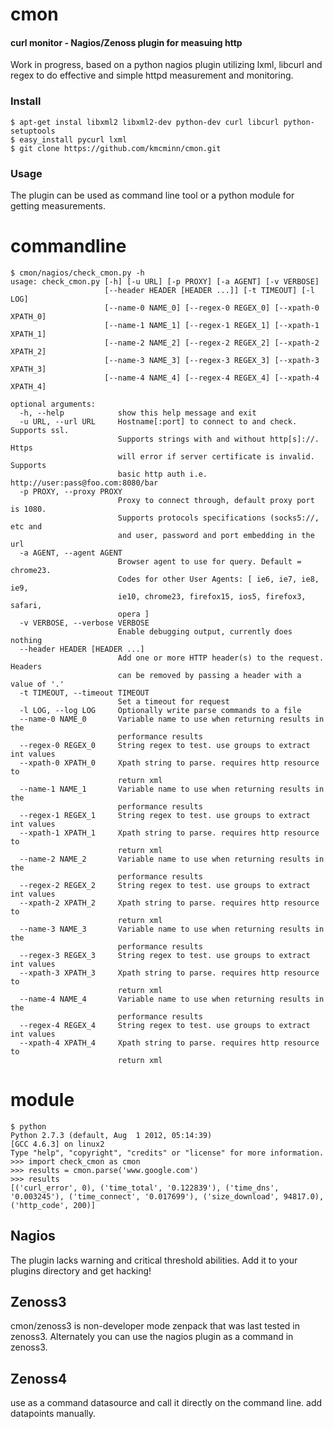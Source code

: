cmon
========

#### curl monitor - Nagios/Zenoss plugin for measuing http ####
Work in progress, based on a python nagios plugin utilizing lxml, libcurl and regex to do effective and simple httpd measurement and monitoring.

### Install ###
```
$ apt-get instal libxml2 libxml2-dev python-dev curl libcurl python-setuptools
$ easy_install pycurl lxml
$ git clone https://github.com/kmcminn/cmon.git
```
### Usage ###
The plugin can be used as command line tool or a python module for getting measurements.

# commandline #
```
$ cmon/nagios/check_cmon.py -h
usage: check_cmon.py [-h] [-u URL] [-p PROXY] [-a AGENT] [-v VERBOSE]
                     [--header HEADER [HEADER ...]] [-t TIMEOUT] [-l LOG]
                     [--name-0 NAME_0] [--regex-0 REGEX_0] [--xpath-0 XPATH_0]
                     [--name-1 NAME_1] [--regex-1 REGEX_1] [--xpath-1 XPATH_1]
                     [--name-2 NAME_2] [--regex-2 REGEX_2] [--xpath-2 XPATH_2]
                     [--name-3 NAME_3] [--regex-3 REGEX_3] [--xpath-3 XPATH_3]
                     [--name-4 NAME_4] [--regex-4 REGEX_4] [--xpath-4 XPATH_4]

optional arguments:
  -h, --help            show this help message and exit
  -u URL, --url URL     Hostname[:port] to connect to and check. Supports ssl.
                        Supports strings with and without http[s]://. Https
                        will error if server certificate is invalid. Supports
                        basic http auth i.e. http://user:pass@foo.com:8080/bar
  -p PROXY, --proxy PROXY
                        Proxy to connect through, default proxy port is 1080.
                        Supports protocols specifications (socks5://, etc and
                        and user, password and port embedding in the url
  -a AGENT, --agent AGENT
                        Browser agent to use for query. Default = chrome23.
                        Codes for other User Agents: [ ie6, ie7, ie8, ie9,
                        ie10, chrome23, firefox15, ios5, firefox3, safari,
                        opera ]
  -v VERBOSE, --verbose VERBOSE
                        Enable debugging output, currently does nothing
  --header HEADER [HEADER ...]
                        Add one or more HTTP header(s) to the request. Headers
                        can be removed by passing a header with a value of '.'
  -t TIMEOUT, --timeout TIMEOUT
                        Set a timeout for request
  -l LOG, --log LOG     Optionally write parse commands to a file
  --name-0 NAME_0       Variable name to use when returning results in the
                        performance results
  --regex-0 REGEX_0     String regex to test. use groups to extract int values
  --xpath-0 XPATH_0     Xpath string to parse. requires http resource to
                        return xml
  --name-1 NAME_1       Variable name to use when returning results in the
                        performance results
  --regex-1 REGEX_1     String regex to test. use groups to extract int values
  --xpath-1 XPATH_1     Xpath string to parse. requires http resource to
                        return xml
  --name-2 NAME_2       Variable name to use when returning results in the
                        performance results
  --regex-2 REGEX_2     String regex to test. use groups to extract int values
  --xpath-2 XPATH_2     Xpath string to parse. requires http resource to
                        return xml
  --name-3 NAME_3       Variable name to use when returning results in the
                        performance results
  --regex-3 REGEX_3     String regex to test. use groups to extract int values
  --xpath-3 XPATH_3     Xpath string to parse. requires http resource to
                        return xml
  --name-4 NAME_4       Variable name to use when returning results in the
                        performance results
  --regex-4 REGEX_4     String regex to test. use groups to extract int values
  --xpath-4 XPATH_4     Xpath string to parse. requires http resource to
                        return xml
```

# module
```
$ python
Python 2.7.3 (default, Aug  1 2012, 05:14:39)
[GCC 4.6.3] on linux2
Type "help", "copyright", "credits" or "license" for more information.
>>> import check_cmon as cmon
>>> results = cmon.parse('www.google.com')
>>> results
[('curl_error', 0), ('time_total', '0.122839'), ('time_dns', '0.003245'), ('time_connect', '0.017699'), ('size_download', 94817.0), ('http_code', 200)]
```



## Nagios ##
The plugin lacks warning and critical threshold abilities. Add it to your plugins directory and get hacking!

## Zenoss3 ##
cmon/zenoss3 is non-developer mode zenpack that was last tested in zenoss3. Alternately you can use the nagios plugin as a command in zenoss3.

## Zenoss4 ##
use as a command datasource and call it directly on the command line. add datapoints manually.

